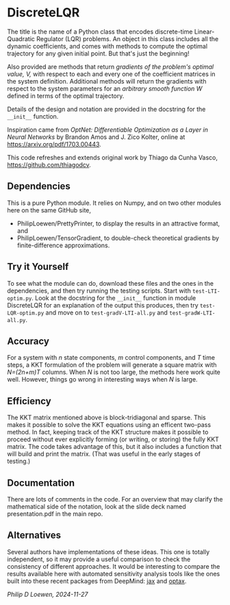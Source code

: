# DiscreteLQR

The title is the name of a Python class that encodes 
discrete-time Linear-Quadratic Regulator (LQR) problems.
An object in this class includes all the dynamic coefficients, 
and comes with methods to compute the optimal trajectory 
for any given initial point. 
But that's just the beginning!

Also provided are methods that return _gradients of the problem's optimal value, V,_
with respect to each and every one of the coefficient matrices in the system definition.
Additional methods will return the gradients with respect to the system parameters 
for an _arbitrary smooth function W_ defined in terms of the optimal trajectory.

Details of the design and notation are provided in the docstring for the `__init__` function.

Inspiration came from 
_OptNet: Differentiable Optimization as a Layer in Neural Networks_ 
by Brandon Amos and J. Zico Kolter,
online at https://arxiv.org/pdf/1703.00443.

This code refreshes and extends original work by Thiago da Cunha Vasco, https://github.com/thiagodcv.

## Dependencies

This is a pure Python module. 
It relies on Numpy, and on two other modules here on the same GitHub site,
- PhilipLoewen/PrettyPrinter, to display the results in an attractive format, and
- PhilipLoewen/TensorGradient, to double-check theoretical gradients by finite-difference approximations.

## Try it Yourself

To see what the module can do, download these files and the ones in the dependencies, 
and then try running the testing scripts.
Start with `test-LTI-optim.py`.
Look at the docstring for the `__init__` function in module DiscreteLQR 
for an explanation of the output this produces, 
then try `test-LQR-optim.py` and move on to `test-gradV-LTI-all.py` and `test-gradW-LTI-all.py`.

## Accuracy

For a system with _n_ state components, _m_ control components, and _T_ time steps,
a KKT formulation of the problem will generate a square matrix with _N=(2n+m)T_ columns.
When _N_ is not too large, the methods here work quite well.
However, things go wrong in interesting ways when _N_ is large.

## Efficiency

The KKT matrix mentioned above is block-tridiagonal and sparse.
This makes it possible to solve the KKT equations using
an efficent two-pass method.
In fact, keeping track of the KKT structure makes it possible to
proceed without ever explicitly forming (or writing, or storing)
the fully KKT matrix.
The code takes advantage of this,
but it also includes a function that will build and print the matrix.
(That was useful in the early stages of testing.)

## Documentation

There are lots of comments in the code.
For an overview that may clarify the mathematical side
of the notation, look at the slide deck named presentation.pdf
in the main repo.

## Alternatives

Several authors have implementations of these ideas.
This one is totally independent, so it may provide a
useful comparison to check the consistency of different
approaches.
It would be interesting to compare the results available
here with automated sensitivity analysis tools like the
ones built into these recent packages from DeepMind:
[jax](https://github.com/jax-ml/jax) and
[optax](https://github.com/google-deepmind/optax).

_Philip D Loewen, 2024-11-27_
